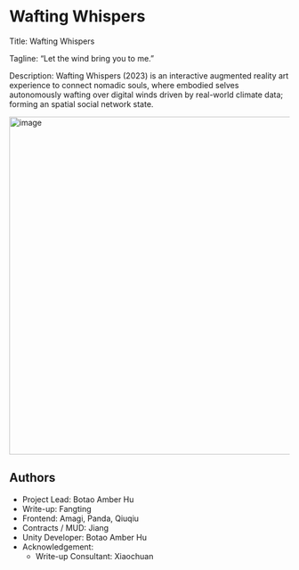 # Wafting Whispers

Title: Wafting Whispers

Tagline: “Let the wind bring you to me.”

Description: 
Wafting Whispers (2023) is an interactive augmented reality art experience to connect nomadic souls, where embodied selves autonomously wafting over digital winds driven by real-world climate data; forming an spatial social network state.


<img width="606" alt="image" src="https://github.com/holoi/whisperintothewind/assets/2534431/76e85a21-6b51-4050-abd9-4a9ff46e308f">


## Authors

* Project Lead: Botao Amber Hu
* Write-up: Fangting
* Frontend: Amagi, Panda, Qiuqiu
* Contracts / MUD: Jiang
* Unity Developer: Botao Amber Hu
* Acknowledgement:
  * Write-up Consultant: Xiaochuan

